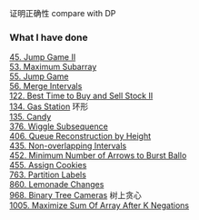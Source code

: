 证明正确性
compare with DP
### What I have done
[45. Jump Game II](https://leetcode.com/problems/jump-game-ii)  
[53. Maximum Subarray](https://leetcode.com/problems/maximum-subarray)  
[55. Jump Game](https://leetcode.com/problems/jump-game)  
[56. Merge Intervals](https://leetcode.com/problems/merge-intervals)  
[122. Best Time to Buy and Sell Stock II](https://leetcode.com/problems/best-time-to-buy-and-sell-stock-ii)  
[134. Gas Station](https://leetcode.com/problems/gas-station/description/) 环形  
[135. Candy](https://leetcode.com/problems/candy/description/)  
[376. Wiggle Subsequence](https://leetcode.com/problems/wiggle-subsequence/description/)  
[406. Queue Reconstruction by Height](https://leetcode.com/problems/queue-reconstruction-by-height/description/)  
[435. Non-overlapping Intervals](https://leetcode.com/problems/non-overlapping-intervals/description/)  
[452. Minimum Number of Arrows to Burst Ballo](https://leetcode.com/problems/minimum-number-of-arrows-to-burst-balloons)  
[455. Assign Cookies](https://leetcode.com/problems/assign-cookies/description/)  
[763. Partition Labels](https://leetcode.com/problems/partition-labels/description/)  
[860. Lemonade Changes](https://leetcode.com/problems/lemonade-change/description/)  
[968. Binary Tree Cameras](https://leetcode.com/problems/binary-tree-cameras/description/) 树上贪心    
[1005. Maximize Sum Of Array After K Negations](https://leetcode.com/problems/maximize-sum-of-array-after-k-negations/description/)  
